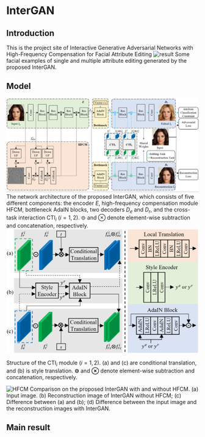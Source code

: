 # InterGAN
## Introduction
This is the project site of Interactive Generative Adversarial Networks with High-Frequency Compensation for Facial Attribute Editing
![result](https://raw.githubusercontent.com/sysuhuangwenmin/InterGAN/main/images/result.png)
Some facial examples of single and multiple attribute editing generated by the proposed InterGAN.

## Model
![InterGAN](https://raw.githubusercontent.com/sysuhuangwenmin/InterGAN/main/images/InterGAN.png)
 The network architecture of the proposed InterGAN, which consists of five different components: the encoder $E$, high-frequency compensation module HFCM, bottleneck AdaIN blocks, two decoders $D_e$ and $D_r$, and the cross-task interaction  CTI$_i$ ($i=1,2$). $\circleddash$ and $\otimes$ denote element-wise subtraction and concatenation, respectively.
![CTI](https://raw.githubusercontent.com/sysuhuangwenmin/InterGAN/main/images/CTI.png)

Structure of the CTI$_i$ module ($i=1,2$). (a) and (c) are conditional translation, and (b) is style translation. $\bm\circleddash$ and $\bm\otimes$ denote element-wise subtraction and concatenation, respectively.


![HFCM](https://raw.githubusercontent.com/sysuhuangwenmin/InterGAN/main/images/HFCM.png)
Comparison on the proposed InterGAN with and without HFCM. (a) Input image. (b) Reconstruction image of InterGAN without HFCM; (c) Difference between (a) and (b);  (d) Difference between the input image and the reconstruction images with InterGAN.

## Main result
